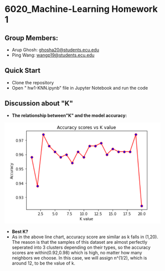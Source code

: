 # 6020_Machine-Learning Homework 1
## Group Members:
- Arup Ghosh: ghosha20@students.ecu.edu
- Ping Wang: wangp19@students.ecu.edu
## Quick Start
- Clone the repository
- Open " hw1-KNN.ipynb" file in Jupyter Notebook and run the code
## Discussion about "K"
- **The relationship between"K" and the model accuracy:**

![Model accuracy VS K](images/line-chart.png) 

- **Best K?**
- As in the above line chart, accuracy score are similar as k falls in (1,20). The reason is that the samples of this dataset are almost perfectly seperated into 3 clusters depending on their types, so the accuracy scores are within(0.92,0.98) which is high, no matter how many neighbors we choose. In this case, we will assign n^(1/2), which is around 12, to be the value of k.
